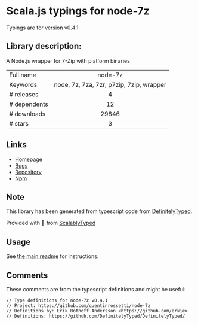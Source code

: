 
# Scala.js typings for node-7z

Typings are for version v0.4.1

## Library description:
A Node.js wrapper for 7-Zip with platform binaries

|                    |                 |
| ------------------ | :-------------: |
| Full name          | node-7z |
| Keywords           | node, 7z, 7za, 7zr, p7zip, 7zip, wrapper |
| # releases         | 4 |
| # dependents       | 12 |
| # downloads        | 29846 |
| # stars            | 3 |

## Links
- [Homepage](https://github.com/quentinrossetti/node-7zip.git)
- [Bugs](https://github.com/quentinrossetti/node-7zip/issues)
- [Repository](https://github.com/quentinrossetti/node-7z)
- [Npm](https://www.npmjs.com/package/node-7z)
    


## Note
This library has been generated from typescript code from [DefinitelyTyped](https://definitelytyped.org).

Provided with :purple_heart: from [ScalablyTyped](https://github.com/oyvindberg/ScalablyTyped)

## Usage
See [the main readme](../../readme.md) for instructions.

## Comments

These comments are from the typescript definitions and might be useful:
```
// Type definitions for node-7z v0.4.1
// Project: https://github.com/quentinrossetti/node-7z
// Definitions by: Erik Rothoff Andersson <https://github.com/erkie>
// Definitions: https://github.com/DefinitelyTyped/DefinitelyTyped/

```

